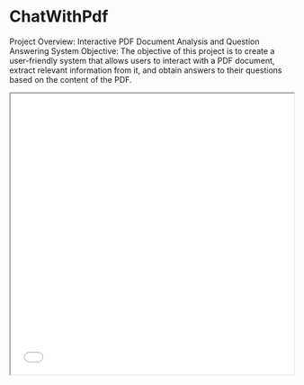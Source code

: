 # ChatWithPdf
Project Overview: Interactive PDF Document Analysis and Question Answering System  Objective: The objective of this project is to create a user-friendly system that allows users to interact with a PDF document, extract relevant information from it, and obtain answers to their questions based on the content of the PDF.

<!DOCTYPE html>
<html>
<head>
    <title>Interactive PDF</title>
</head>
<body>
    <iframe src="file:///C:/Users/rites/OneDrive/Desktop/Project%20X/ChatWithPdf_report%202.pdf.html" width="100%" height="500"></iframe>
</body>
</html>
